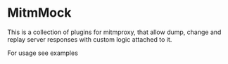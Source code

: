 # MitmMock

This is a collection of plugins for mitmproxy, that allow dump, change and replay
server responses with custom logic attached to it.

For usage see examples
